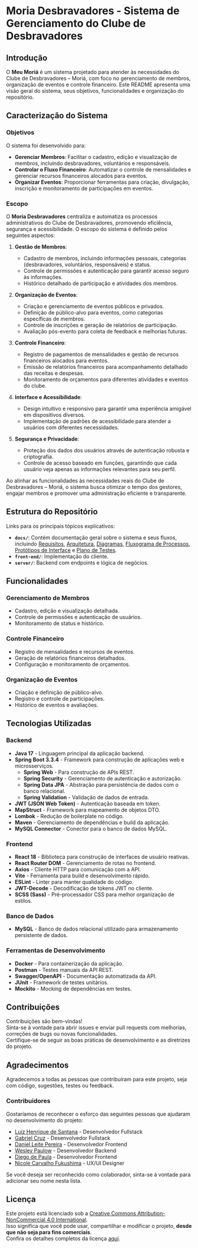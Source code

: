 # Moria Desbravadores - Sistema de Gerenciamento do Clube de Desbravadores

## Introdução

O **Meu Moriá** é um sistema projetado para atender às necessidades do Clube de Desbravadores – Moriá, com foco no gerenciamento de membros, organização de eventos e controle financeiro. Este README apresenta uma visão geral do sistema, seus objetivos, funcionalidades e organização do repositório.

## Caracterização do Sistema

### Objetivos

O sistema foi desenvolvido para:

- **Gerenciar Membros**: Facilitar o cadastro, edição e visualização de membros, incluindo desbravadores, voluntários e responsáveis.
- **Controlar o Fluxo Financeiro**: Automatizar o controle de mensalidades e gerenciar recursos financeiros alocados para eventos.
- **Organizar Eventos**: Proporcionar ferramentas para criação, divulgação, inscrição e monitoramento de participações em eventos.

### Escopo

O **Moria Desbravadores** centraliza e automatiza os processos administrativos do Clube de Desbravadores, promovendo eficiência, segurança e acessibilidade. O escopo do sistema é definido pelos seguintes aspectos:

1. **Gestão de Membros**:
   - Cadastro de membros, incluindo informações pessoais, categorias (desbravadores, voluntários, responsáveis) e status.
   - Controle de permissões e autenticação para garantir acesso seguro às informações.
   - Histórico detalhado de participação e atividades dos membros.

2. **Organização de Eventos**:
   - Criação e gerenciamento de eventos públicos e privados.
   - Definição de público-alvo para eventos, como categorias específicas de membros.
   - Controle de inscrições e geração de relatórios de participação.
   - Avaliação pós-evento para coleta de feedback e melhorias futuras.

3. **Controle Financeiro**:
   - Registro de pagamentos de mensalidades e gestão de recursos financeiros alocados para eventos.
   - Emissão de relatórios financeiros para acompanhamento detalhado das receitas e despesas.
   - Monitoramento de orçamentos para diferentes atividades e eventos do clube.

4. **Interface e Acessibilidade**:
   - Design intuitivo e responsivo para garantir uma experiência amigável em dispositivos diversos.
   - Implementação de padrões de acessibilidade para atender a usuários com diferentes necessidades.

5. **Segurança e Privacidade**:
   - Proteção dos dados dos usuários através de autenticação robusta e criptografia.
   - Controle de acesso baseado em funções, garantindo que cada usuário veja apenas as informações relevantes para seu perfil.

Ao alinhar as funcionalidades às necessidades reais do Clube de Desbravadores – Moriá, o sistema busca otimizar o tempo dos gestores, engajar membros e promover uma administração eficiente e transparente.

## Estrutura do Repositório

Links para os principais tópicos explicativos:

- **`docs/`**: Contém documentação geral sobre o sistema e seus fluxos, incluindo [Requisitos](docs/requisitos.md), [Arquitetura](docs/arquitetura.md), [Diagramas](docs/diagram.md), [Fluxograma de Processos](docs/fluxos.md), [Protótipos de Interface](docs/interfaces.md) e [Plano de Testes](docs/testes.md).
- **`front-end/`**: Implementação do cliente.
- **`server/`**: Backend com endpoints e lógica de negócios.

## Funcionalidades

### Gerenciamento de Membros

- Cadastro, edição e visualização detalhada.
- Controle de permissões e autenticação de usuários.
- Monitoramento de status e histórico.

### Controle Financeiro

- Registro de mensalidades e recursos de eventos.
- Geração de relatórios financeiros detalhados.
- Configuração e monitoramento de orçamentos.

### Organização de Eventos

- Criação e definição de público-alvo.
- Registro e controle de participações.
- Histórico de eventos e avaliações.

## Tecnologias Utilizadas

### **Backend**
- **Java 17** - Linguagem principal da aplicação backend.
- **Spring Boot 3.3.4** - Framework para construção de aplicações web e microsserviços.
  - **Spring Web** - Para construção de APIs REST.
  - **Spring Security** - Gerenciamento de autenticação e autorização.
  - **Spring Data JPA** - Abstração para persistência de dados com o banco relacional.
  - **Spring Validation** - Validação de dados de entrada.
- **JWT (JSON Web Token)** - Autenticação baseada em token.
- **MapStruct** - Framework para mapeamento de objetos DTO.
- **Lombok** - Redução de boilerplate no código.
- **Maven** - Gerenciamento de dependências e build da aplicação.
- **MySQL Connector** - Conector para o banco de dados MySQL.

### **Frontend**
- **React 18** - Biblioteca para construção de interfaces de usuário reativas.
- **React Router DOM** - Gerenciamento de rotas no frontend.
- **Axios** - Cliente HTTP para comunicação com a API.
- **Vite** - Ferramenta para build e desenvolvimento rápido.
- **ESLint** - Linter para manter qualidade do código.
- **JWT-Decode** - Decodificação de tokens JWT no cliente.
- **SCSS (Sass)** - Pré-processador CSS para melhor organização de estilos.

### **Banco de Dados**
- **MySQL** - Banco de dados relacional utilizado para armazenamento persistente de dados.

### **Ferramentas de Desenvolvimento**
- **Docker** - Para containerização da aplicação.
- **Postman** - Testes manuais da API REST.
- **Swagger/OpenAPI** - Documentação automatizada da API.
- **JUnit** - Framework de testes unitários.
- **Mockito** - Mocking de dependências em testes.

## Contribuições

Contribuições são bem-vindas!  
Sinta-se à vontade para abrir issues e enviar pull requests com melhorias, correções de bugs ou novas funcionalidades.  
Certifique-se de seguir as boas práticas de desenvolvimento e as diretrizes do projeto.  

## Agradecimentos

Agradecemos a todas as pessoas que contribuíram para este projeto, seja com código, sugestões, testes ou feedback.  

### Contribuidores

Gostaríamos de reconhecer o esforço das seguintes pessoas que ajudaram no desenvolvimento do projeto:

- [Luiz Henrique de Santana](https://github.com/Dev-Luiz-Henrique) - Desenvolvedor Fullstack
- [Gabriel Cruz](https://github.com/gabrielg-cruz) - Desenvolvedor Fullstack
- [Daniel Leite Pereira](https://github.com/danielleiteee) - Desenvolvedor Frontend
- [Wesley Paulow](https://github.com/wpaulow) - Desenvolvedor Backend
- [Diego de Paula](https://github.com/Odiiego) - Desenvolvedor Frontend
- [Nicole Carvalho Fukushima](https://github.com/nicolefukushima) - UX/UI Designer

Se você deseja ser reconhecido como colaborador, sinta-se à vontade para adicionar seu nome nesta lista.

## Licença

Este projeto está licenciado sob a [Creative Commons Attribution-NonCommercial 4.0 International](LICENSE).  
Isso significa que você pode usar, compartilhar e modificar o projeto, **desde que não seja para fins comerciais**.  
Confira os detalhes completos da licença [aqui](https://creativecommons.org/licenses/by-nc/4.0/legalcode).

